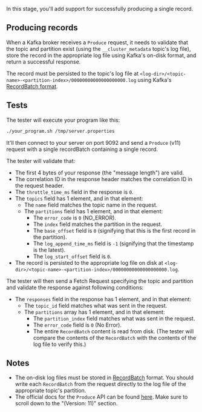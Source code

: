 In this stage, you'll add support for successfully producing a single record.

## Producing records

When a Kafka broker receives a `Produce` request, it needs to validate that the topic and partition exist (using the `__cluster_metadata` topic's log file), store the record in the appropriate log file using Kafka's on-disk format, and return a successful response.

The record must be persisted to the topic's log file at `<log-dir>/<topic-name>-<partition-index>/00000000000000000000.log` using Kafka's [RecordBatch format](https://kafka.apache.org/documentation/#recordbatch).

## Tests

The tester will execute your program like this:

```bash
./your_program.sh /tmp/server.properties
```

It'll then connect to your server on port 9092 and send a `Produce` (v11) request with a single recordBatch containing a single record.

The tester will validate that:

- The first 4 bytes of your response (the "message length") are valid.
- The correlation ID in the response header matches the correlation ID in the request header.
- The `throttle_time_ms` field in the response is `0`.
- The `topics` field has 1 element, and in that element:
  - The `name` field matches the topic name in the request.
  - The `partitions` field has 1 element, and in that element:
    - The `error_code` is `0` (NO_ERROR).
    - The `index` field matches the partition in the request.
    - The `base_offset` field is `0` (signifying that this is the first record in the partition).
    - The `log_append_time_ms` field is `-1` (signifying that the timestamp is the latest).
    - The `log_start_offset` field is `0`.
- The record is persisted to the appropriate log file on disk at `<log-dir>/<topic-name>-<partition-index>/00000000000000000000.log`.

The tester will then send a Fetch Request specifying the topic and partition and validate the response against following conditions:

- The `responses` field in the response has 1 element, and in that element:
  - The `topic_id` field matches what was sent in the request.
  - The `partitions` array has 1 element, and in that element:
    - The `partition_index` field matches what was sent in the request.
    - The `error_code` field is `0` (No Error).
    - The entire `RecordBatch` content is read from disk. (The tester will compare the contents of the `RecordBatch` with the contents of the log file to verify this.)


## Notes

- The on-disk log files must be stored in [RecordBatch](https://kafka.apache.org/documentation/#recordbatch) format. You should write each `RecordBatch` from the request directly to the log file of the appropriate topic's partition.
- The official docs for the `Produce` API can be found [here](https://kafka.apache.org/protocol.html#The_Messages_Produce). Make sure to scroll down to the "(Version: 11)" section.